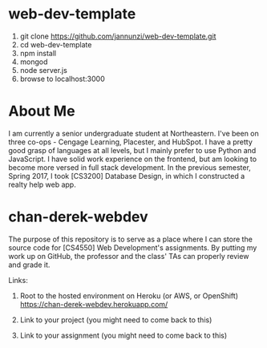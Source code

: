 # web-dev-template

1. git clone https://github.com/jannunzi/web-dev-template.git
1. cd web-dev-template
1. npm install
1. mongod
1. node server.js
1. browse to localhost:3000

# About Me

I am currently a senior undergraduate student at Northeastern. I've been on three co-ops - Cengage Learning, Placester, and HubSpot. I have a pretty good grasp of languages at all levels, but I mainly prefer to use Python and JavaScript. I have solid work experience on the frontend, but am looking to become more versed in full stack development. In the previous semester, Spring 2017, I took [CS3200] Database Design, in which I constructed a realty help web app. 
 
# chan-derek-webdev

The purpose of this repository is to serve as a place where I can store the source code for [CS4550] Web Development's assignments. By putting my work up on GitHub, the professor and the class' TAs can properly review and grade it. 

Links:
1. Root to the hosted environment on Heroku (or AWS, or OpenShift)
  https://chan-derek-webdev.herokuapp.com/
2. Link to your project (you might need to come back to this)

3. Link to your assignment (you might need to come back to this)
